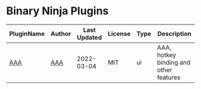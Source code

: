 # Binary Ninja Plugins

| PluginName | Author | Last Updated | License | Type | Description |
|------------|--------|--------------|---------|----------|-------------|
|[AAA](https://github.com/Pandoro87/ninja_plugin)|[AAA](https://github.com/Pandoro87)|2022-03-04|MIT|ui|AAA, hotkey binding and other features|
